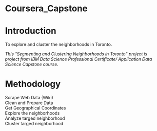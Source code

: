 # Coursera_Capstone


# Introduction
To explore and cluster the neighborhoods in Toronto.

<em>This "Segmenting and Clustering Neighborhoods in Toronto" project is project from IBM Data Science Professional Certificate/
Application Data Science Capstone course.</em>
# Methodology

Scrape Web Data (Wiki)<br>
Clean and Prepare Data <br>
Get Geographical Coordinates<br>
Explore the neighborhoods<br>
Analyze targed neighborhood<br>
Cluster targed neighborhood<br>
